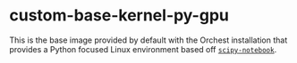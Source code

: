 # custom-base-kernel-py-gpu

This is the base image provided by default with the Orchest installation that provides a Python
focused Linux environment based off
[`scipy-notebook`](https://jupyter-docker-stacks.readthedocs.io/en/latest/using/selecting.html#jupyter-scipy-notebook).
